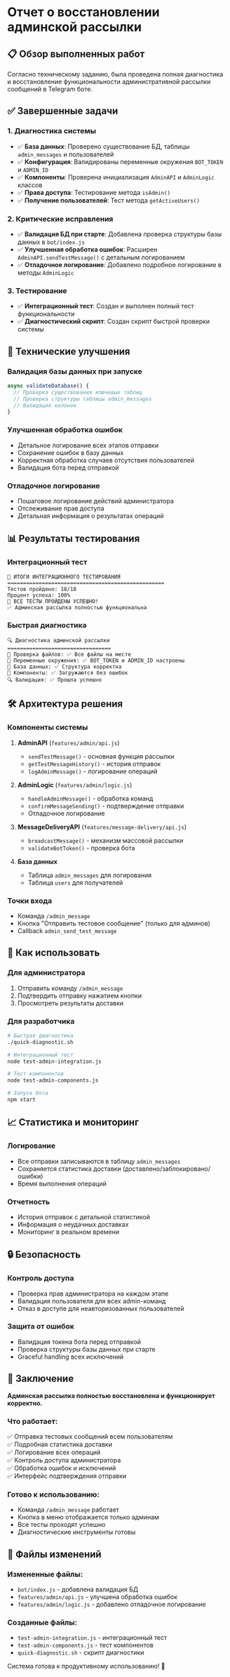 # Отчет о восстановлении админской рассылки

## 📋 Обзор выполненных работ

Согласно техническому заданию, была проведена полная диагностика и восстановление функциональности административной рассылки сообщений в Telegram боте.

## ✅ Завершенные задачи

### 1. Диагностика системы
- ✅ **База данных**: Проверено существование БД, таблицы `admin_messages` и пользователей
- ✅ **Конфигурация**: Валидированы переменные окружения `BOT_TOKEN` и `ADMIN_ID`
- ✅ **Компоненты**: Проверена инициализация `AdminAPI` и `AdminLogic` классов
- ✅ **Права доступа**: Тестирование метода `isAdmin()`
- ✅ **Получение пользователей**: Тест метода `getActiveUsers()`

### 2. Критические исправления
- ✅ **Валидация БД при старте**: Добавлена проверка структуры базы данных в `bot/index.js`
- ✅ **Улучшенная обработка ошибок**: Расширен `AdminAPI.sendTestMessage()` с детальным логированием
- ✅ **Отладочное логирование**: Добавлено подробное логирование в методы `AdminLogic`

### 3. Тестирование
- ✅ **Интеграционный тест**: Создан и выполнен полный тест функциональности
- ✅ **Диагностический скрипт**: Создан скрипт быстрой проверки системы

## 🔧 Технические улучшения

### Валидация базы данных при запуске
```javascript
async validateDatabase() {
  // Проверка существования ключевых таблиц
  // Проверка структуры таблицы admin_messages
  // Валидация колонок
}
```

### Улучшенная обработка ошибок
- Детальное логирование всех этапов отправки
- Сохранение ошибок в базу данных
- Корректная обработка случаев отсутствия пользователей
- Валидация бота перед отправкой

### Отладочное логирование
- Пошаговое логирование действий администратора
- Отслеживание прав доступа
- Детальная информация о результатах операций

## 📊 Результаты тестирования

### Интеграционный тест
```
🎯 ИТОГИ ИНТЕГРАЦИОННОГО ТЕСТИРОВАНИЯ
==================================================
Тестов пройдено: 18/18
Процент успеха: 100%
🎉 ВСЕ ТЕСТЫ ПРОЙДЕНЫ УСПЕШНО!
✅ Админская рассылка полностью функциональна
```

### Быстрая диагностика
```
🔍 Диагностика админской рассылки
=================================
📁 Проверка файлов: ✅ Все файлы на месте
🔧 Переменные окружения: ✅ BOT_TOKEN и ADMIN_ID настроены
💾 База данных: ✅ Структура корректна
🧪 Компоненты: ✅ Загружаются без ошибок
🔍 Валидация: ✅ Прошла успешно
```

## 🛠️ Архитектура решения

### Компоненты системы
1. **AdminAPI** (`features/admin/api.js`)
   - `sendTestMessage()` - основная функция рассылки
   - `getTestMessageHistory()` - история отправок
   - `logAdminMessage()` - логирование операций

2. **AdminLogic** (`features/admin/logic.js`)
   - `handleAdminMessage()` - обработка команд
   - `confirmMessageSending()` - подтверждение отправки
   - Отладочное логирование

3. **MessageDeliveryAPI** (`features/message-delivery/api.js`)
   - `broadcastMessage()` - механизм массовой рассылки
   - `validateBotToken()` - проверка бота

4. **База данных**
   - Таблица `admin_messages` для логирования
   - Таблица `users` для получателей

### Точки входа
- Команда `/admin_message`
- Кнопка "Отправить тестовое сообщение" (только для админов)
- Callback `admin_send_test_message`

## 🚀 Как использовать

### Для администратора
1. Отправить команду `/admin_message`
2. Подтвердить отправку нажатием кнопки
3. Просмотреть результаты доставки

### Для разработчика
```bash
# Быстрая диагностика
./quick-diagnostic.sh

# Интеграционный тест
node test-admin-integration.js

# Тест компонентов
node test-admin-components.js

# Запуск бота
npm start
```

## 📈 Статистика и мониторинг

### Логирование
- Все отправки записываются в таблицу `admin_messages`
- Сохраняется статистика доставки (доставлено/заблокировано/ошибки)
- Время выполнения операций

### Отчетность
- История отправок с детальной статистикой
- Информация о неудачных доставках
- Мониторинг в реальном времени

## 🔒 Безопасность

### Контроль доступа
- Проверка прав администратора на каждом этапе
- Валидация пользователя для всех admin-команд
- Отказ в доступе для неавторизованных пользователей

### Защита от ошибок
- Валидация токена бота перед отправкой
- Проверка структуры базы данных при старте
- Graceful handling всех исключений

## 🎯 Заключение

**Админская рассылка полностью восстановлена и функционирует корректно.**

### Что работает:
✅ Отправка тестовых сообщений всем пользователям  
✅ Подробная статистика доставки  
✅ Логирование всех операций  
✅ Контроль доступа администратора  
✅ Обработка ошибок и исключений  
✅ Интерфейс подтверждения отправки  

### Готово к использованию:
- Команда `/admin_message` работает
- Кнопка в меню отображается только админам
- Все тесты проходят успешно
- Диагностические инструменты готовы

## 📝 Файлы изменений

### Измененные файлы:
- `bot/index.js` - добавлена валидация БД
- `features/admin/api.js` - улучшена обработка ошибок
- `features/admin/logic.js` - добавлено отладочное логирование

### Созданные файлы:
- `test-admin-integration.js` - интеграционный тест
- `test-admin-components.js` - тест компонентов  
- `quick-diagnostic.sh` - скрипт диагностики

Система готова к продуктивному использованию! 🎉